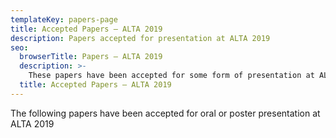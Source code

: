 ```yaml
---
templateKey: papers-page
title: Accepted Papers – ALTA 2019
description: Papers accepted for presentation at ALTA 2019
seo:
  browserTitle: Papers – ALTA 2019
  description: >-
    These papers have been accepted for some form of presentation at ALTA
  title: Accepted Papers – ALTA 2019
---
```



The following papers have been accepted for oral or poster presentation at ALTA 2019